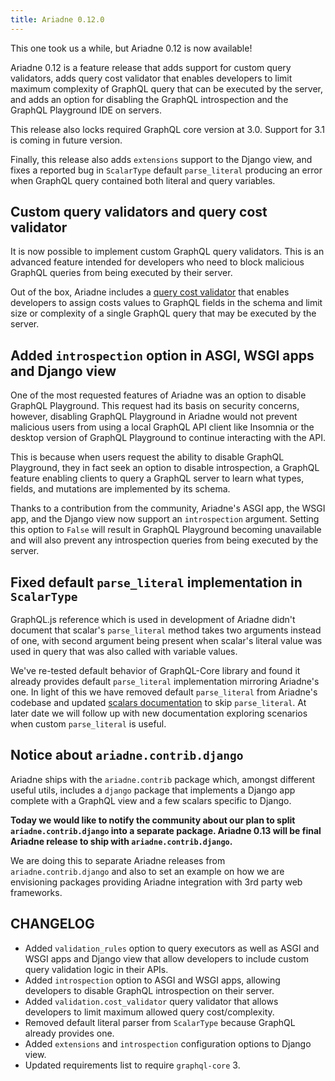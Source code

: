 ```yaml
---
title: Ariadne 0.12.0
---
```


This one took us a while, but Ariadne 0.12 is now available!

Ariadne 0.12 is a feature release that adds support for custom query validators, adds query cost validator that enables developers to limit maximum complexity of GraphQL query that can be executed by the server, and adds an option for disabling the GraphQL introspection and the GraphQL Playground IDE on servers.

This release also locks required GraphQL core version at 3.0. Support for 3.1 is coming in future version.

Finally, this release also adds `extensions` support to the Django view, and fixes a reported bug in `ScalarType` default `parse_literal` producing an error when GraphQL query contained both literal and query variables.

<!--truncate-->

## Custom query validators and query cost validator

It is now possible to implement custom GraphQL query validators. This is an advanced feature intended for developers who need to block malicious GraphQL queries from being executed by their server.

Out of the box, Ariadne includes a [query cost validator](/docs/query-validators) that enables developers to assign costs values to GraphQL fields in the schema and limit size or complexity of a single GraphQL query that may be executed by the server.

## Added `introspection` option in ASGI, WSGI apps and Django view

One of the most requested features of Ariadne was an option to disable GraphQL Playground. This request had its basis on security concerns, however, disabling GraphQL Playground in Ariadne would not prevent malicious users from using a local GraphQL API client like Insomnia or the desktop version of GraphQL Playground to continue interacting with the API.

This is because when users request the ability to disable GraphQL Playground, they in fact seek an option to disable introspection, a GraphQL feature enabling clients to query a GraphQL server to learn what types, fields, and mutations are implemented by its schema.

Thanks to a contribution from the community, Ariadne's ASGI app, the WSGI app, and the Django view now support an `introspection` argument. Setting this option to `False` will result in GraphQL Playground becoming unavailable and will also prevent any introspection queries from being executed by the server.

## Fixed default `parse_literal` implementation in `ScalarType`

GraphQL.js reference which is used in development of Ariadne didn't document that scalar's `parse_literal` method takes two arguments instead of one, with second argument being present when scalar's literal value was used in query that was also called with variable values.

We've re-tested default behavior of GraphQL-Core library and found it already provides default `parse_literal` implementation mirroring Ariadne's one. In light of this we have removed default `parse_literal` from Ariadne's codebase and updated [scalars documentation](/docs/scalars) to skip `parse_literal`. At later date we will follow up with new documentation exploring scenarios when custom `parse_literal` is useful.

## Notice about `ariadne.contrib.django`

Ariadne ships with the `ariadne.contrib` package which, amongst different useful utils, includes a `django` package that implements a Django app complete with a GraphQL view and a few scalars specific to Django.

**Today we would like to notify the community about our plan to split `ariadne.contrib.django` into a separate package. Ariadne 0.13 will be final Ariadne release to ship with `ariadne.contrib.django`.**

We are doing this to separate Ariadne releases from `ariadne.contrib.django` and also to set an example on how we are envisioning packages providing Ariadne integration with 3rd party web frameworks.

## CHANGELOG

- Added `validation_rules` option to query executors as well as ASGI and WSGI apps and Django view that allow developers to include custom query validation logic in their APIs.
- Added `introspection` option to ASGI and WSGI apps, allowing developers to disable GraphQL introspection on their server.
- Added `validation.cost_validator` query validator that allows developers to limit maximum allowed query cost/complexity.
- Removed default literal parser from `ScalarType` because GraphQL already provides one.
- Added `extensions` and `introspection` configuration options to Django view.
- Updated requirements list to require `graphql-core` 3.
